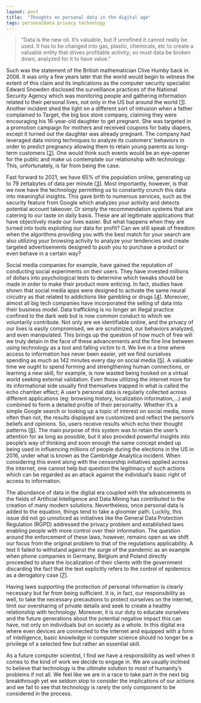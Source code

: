 ```yaml
---
layout: post
title:  "Thoughts on personal data in the digital age"
tags: personalData privacy technology
---
```


> "Data is the new oil. It’s valuable, but if unrefined it cannot really be used. It has to
be changed into gas, plastic, chemicals, etc to create a valuable entity that drives profitable
activity; so must data be broken down, analyzed for it to have value."

Such was the statement of the British mathematician Clive Humby back in 2006.
It was only a few years later that the world would begin to witness the extent of this claim and
its implications as the computer security specialist Edward Snowden disclosed the surveillance practices of the National Security Agency which was monitoring people and gathering information related to their personal lives, not only in the US but around the world [[1]].
Another incident shed the light on a different sort of intrusion when a father complained to
Target, the big box store company, claiming they were encouraging his 16-year-old daughter to get pregnant. She was targeted in a promotion campaign for mothers and received coupons for baby diapers, except it turned out the daughter was already pregnant. The
company had leveraged data mining techniques to analyze its customers’ behaviors in order to predict pregnancy allowing them to retain young parents as long-term customers [[2]]. One would think such events would be an eye-opener for the public and make us contemplate our relationship with technology. This, unfortunately, is far from being the case.

Fast forward to 2021, we have 65% of the population online, generating up to 79 zettabytes of
data per minute [[3]]. Most importantly, however, is that we now have the technology permitting us to constantly crunch this data into meaningful insights. This gave birth to numerous services, such as the security feature from Google which analyzes your activity and detects potential account takeover. Or simply the recommendation systems that are catering to our taste on daily basis. These are all legitimate applications that have objectively made our lives easier. But what happens when they are turned into tools exploiting our data for profit? Can we still speak of freedom when the algorithms providing you with the best match for your search are also utilizing your browsing activity to analyze your tendencies and create targeted advertisements designed to push you to purchase a product or even behave in a certain way?

Social media companies for example, have gained the reputation of conducting social experiments on their users. They have invested millions of dollars into psychological tests to determine which tweaks should be made in order to make their product more enticing. In fact, studies have shown that social media apps were designed to activate the same neural circuitry as that related to addictions like gambling or drugs [[4]]. Moreover, almost all big tech companies have incorporated the selling of data into their business model. Data trafficking is no longer an illegal practice confined to the dark web but is now common conduct to which we voluntarily contribute. Not only are we identifiable online, and the privacy of
our lives is easily compromised, we are scrutinized, our behaviors analyzed, and even manipulated.
This brings up the question of how much of free will we truly detain in the face of these advancements and the fine line between using technology as a tool and falling victim to it. We live in a time where access to information has never been easier, yet we find ourselves spending as much as 142 minutes every day on social media [[5]]. A valuable time we ought to spend
forming and strengthening human connections, or learning a new skill, for example, is now wasted being hooked on a virtual world seeking external validation. Even those utilizing the internet more for its informational side usually find themselves trapped in what is called the echo chamber effect; A user’s personal data is regularly collected across different applications (eg: browsing history, localization information,...) and combined to form a detailed profile of their personality. Whether it’s a simple Google search or looking up a topic of interest
on social media, more often than not, the results displayed are customized and reflect the person’s beliefs and opinions. So, users receive results which echo their thought patterns [[6]].
The main purpose of this system was to retain the user’s attention for as long as possible, but it also provided powerful insights into people’s way of thinking and soon enough the same concept ended up being used in influencing millions of people during the elections in the US in 2016, under what is known as the Cambridge Analytica incident. When considering
this event along with the censorship initiatives applied across the internet, one cannot help
but question the legitimacy of such actions which can be regarded as an attack against the individual’s basic right of access to information. 

The abundance of data in the digital era coupled with the advancements in the fields of Artificial Intelligence and Data Mining has contributed to the creation of many modern solutions. Nevertheless, once personal data is added to the equation, things tend to take a gloomier path. Luckily, this issue did not go unnoticed as initiatives like the General Data
Protection Regulation (RGPD) addressed the privacy problem and established laws enabling people with more control over their information. The question around the enforcement of these laws, however, remains open as we shift our focus from the original problem to that of the regulations applicability. A test it failed to withstand against the surge of the pandemic as an example when phone companies in Germany, Belgium and Poland directly proceeded
to share the localization of their clients with the government discarding the fact that the text explicitly refers to the control of epidemics as a derogatory case [[7]].

Having laws supporting the protection of personal information is clearly necessary but far from being sufficient. It is, in fact, our responsibility as well, to take the necessary precautions to protect ourselves on the internet, limit our oversharing of private details and seek to create a healthy relationship with technology. Moreover, it is our duty to educate ourselves and the future generations about the potential negative impact this can have,
not only on individuals but on society as a whole. In this digital era where even devices are connected to the internet and equipped with a form of intelligence, basic knowledge in computer science should no longer be a privilege of a selected few but rather an essential skill.

As a future computer scientist, I find we have a responsibility as well when it comes to the kind of work we decide to engage in. We are usually inclined to believe that technology is the ultimate solution to most of humanity’s problems if not all. We feel like we are in a race to take part in the next big breakthrough yet we seldom stop to consider the implications of our actions and we fail to see that technology is rarely the only component to be considered in the process.

[1]: https://www.theguardian.com/world/2013/jun/09/edward-snowden-nsa-whistleblower-surveillance
[2]: https://www.forbes.com/sites/kashmirhill/2012/02/16/how-target-figured-out-a-teen-girl-was-pregnant-before-her-father-did/?sh=140e4bd56668
[3]: https://www.datanami.com/2020/09/04/10-big-data-statistics-that-will-blow-your-mind/
[4]: https://www.addictioncenter.com/drugs/social-media-addiction/
[5]: https://www.statista.com/chart/26272/global-average-daily-time-spent-on-social-media-per-internet-user/
[6]: https://www.pnas.org/doi/10.1073/pnas.2023301118
[7]: https://www.lopinion.fr/economie/coronavirus-vs-rgpd-echec-et-mat-la-tribune-dandre-loesekrug-pietri
